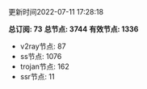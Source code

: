 更新时间2022-07-11 17:28:18

**总订阅: 73**
**总节点: 3744**
**有效节点: 1336**
- v2ray节点: 87
- ss节点: 1076
- trojan节点: 162
- ssr节点: 11

